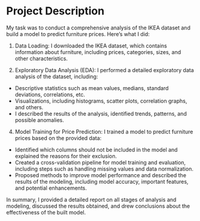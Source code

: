 # Project Description

My task was to conduct a comprehensive analysis of the IKEA dataset and build a model to predict furniture prices. 
Here’s what I did:

1. Data Loading:
I downloaded the IKEA dataset, which contains information about furniture, including prices, categories, sizes, and other characteristics.

2. Exploratory Data Analysis (EDA):
I performed a detailed exploratory data analysis of the dataset, including:
- Descriptive statistics such as mean values, medians, standard deviations, correlations, etc.
- Visualizations, including histograms, scatter plots, correlation graphs, and others.
- I described the results of the analysis, identified trends, patterns, and possible anomalies.

4. Model Training for Price Prediction:
I trained a model to predict furniture prices based on the provided data:
- Identified which columns should not be included in the model and explained the reasons for their exclusion.
- Created a cross-validation pipeline for model training and evaluation, including steps such as handling missing values and data normalization.
- Proposed methods to improve model performance and described the results of the modeling, including model accuracy, important features, and potential enhancements.

In summary, I provided a detailed report on all stages of analysis and modeling, discussed the results obtained, and drew conclusions about the effectiveness of the built model.
